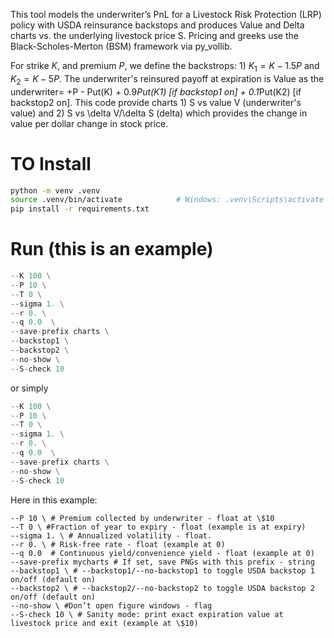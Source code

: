 This tool models the underwriter’s PnL for a Livestock Risk Protection (LRP) policy with USDA reinsurance backstops and produces Value and Delta charts vs. the underlying livestock price S. Pricing and greeks use the Black-Scholes-Merton (BSM) framework via py_vollib.

For strike $K$, and premium $P$, we define the backstrops: 1) $K_1 = K-1.5P$ and $K_2 = K - 5P$. The underwriter's reinsured payoff at expiration is 
   Value as the underwriter= +P - Put(K) + 0.9*Put(K1) [if backstop1 on] + 0.1*Put(K2) [if backstop2 on]. 
This code provide charts 1) S vs value V (underwriter's value) and 2) S vs \delta V/\delta S (delta) which provides the change in value per dollar change in stock price. 

# TO Install
```bash
python -m venv .venv
source .venv/bin/activate            # Windows: .venv\Scripts\activate
pip install -r requirements.txt
```

# Run (this is an example)
```python main.py \
--K 100 \
--P 10 \
--T 0 \
--sigma 1. \
--r 0. \
--q 0.0  \
--save-prefix charts \
--backstop1 \
--backstop2 \
--no-show \
--S-check 10
```

or simply 
```python main.py \
--K 100 \
--P 10 \
--T 0 \
--sigma 1. \
--r 0. \
--q 0.0  \
--save-prefix charts \
--no-show \
--S-check 10
```

Here in this example: 
```--K 100 \ #Coverage/strike price K - float at \$100
--P 10 \ # Premium collected by underwriter - float at \$10
--T 0 \ #Fraction of year to expiry - float (example is at expiry)
--sigma 1. \ # Annualized volatility - float. 
--r 0. \ # Risk-free rate - float (example at 0)
--q 0.0  # Continuous yield/convenience yield - float (example at 0)
--save-prefix mycharts # If set, save PNGs with this prefix - string
--backstop1 \ # --backstop1/--no-backstop1 to toggle USDA backstop 1 on/off (default on)
--backstop2 \ # --backstop2/--no-backstop2 to toggle USDA backstop 2 on/off (default on)
--no-show \ #Don’t open figure windows - flag
--S-check 10 \ # Sanity mode: print exact expiration value at livestock price and exit (example at \$10)
```
 